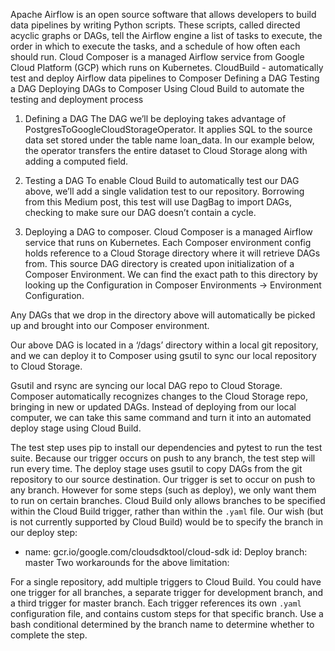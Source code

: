 Apache Airflow is an open source software that allows developers to build data pipelines by writing Python scripts. These scripts, called directed acyclic graphs or DAGs, tell the Airflow engine a list of tasks to execute, the order in which to execute the tasks, and a schedule of how often each should run. Cloud Composer is a managed Airflow service from Google Cloud Platform (GCP) which runs on Kubernetes.
CloudBuild - automatically test and deploy Airflow data pipelines to Composer
    Defining a DAG
    Testing a DAG
    Deploying DAGs to Composer
    Using Cloud Build to automate the testing and deployment process

1. Defining a DAG
The DAG we’ll be deploying takes advantage of
PostgresToGoogleCloudStorageOperator. It applies SQL to the source data set stored under the table name loan_data. In our example below, the operator transfers the entire dataset to Cloud Storage along with adding a computed field.

2. Testing a DAG
To enable Cloud Build to automatically test our DAG above, we’ll add a single validation test to our repository. Borrowing from this Medium post, this test will use DagBag to import DAGs, checking to make sure our DAG doesn’t contain a cycle.

3. Deploying a DAG to composer.
Cloud Composer is a managed Airflow service that runs on Kubernetes. Each Composer environment config holds reference to a Cloud Storage directory where it will retrieve DAGs from. This source DAG directory is created upon initialization of a Composer Environment. We can find the exact path to this directory by looking up the Configuration in Composer Environments -> Environment Configuration.

Any DAGs that we drop in the directory above will automatically be picked up and brought into our Composer environment.

Our above DAG is located in a ‘/dags’ directory within a local git repository, and we can deploy it to Composer using gsutil to sync our local repository to Cloud Storage. 

Gsutil and rsync are syncing our local DAG repo to Cloud Storage. Composer automatically recognizes changes to the Cloud Storage repo, bringing in new or updated DAGs. Instead of deploying from our local computer, we can take this same command and turn it into an automated deploy stage using Cloud Build.

The test step uses pip to install our dependencies and pytest to run the test suite. Because our trigger occurs on push to any branch, the test step will run every time.
The deploy stage uses gsutil to copy DAGs from the git repository to our source destination. Our trigger is set to occur on push to any branch. However for some steps (such as deploy), we only want them to run on certain branches. Cloud Build only allows branches to be specified within the Cloud Build trigger, rather than within the `.yaml` file. Our wish (but is not currently supported by Cloud Build) would be to specify the branch in our deploy step:

- name: gcr.io/google.com/cloudsdktool/cloud-sdk id: Deploy branch: master
Two workarounds for the above limitation:

For a single repository, add multiple triggers to Cloud Build. You could have one trigger for all branches, a separate trigger for development branch, and a third trigger for master branch. Each trigger references its own `.yaml` configuration file, and contains custom steps for that specific branch.
Use a bash conditional determined by the branch name to determine whether to complete the step.
